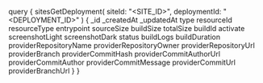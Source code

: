 query {
    sitesGetDeployment(
        siteId: "<SITE_ID>",
        deploymentId: "<DEPLOYMENT_ID>"
    ) {
        _id
        _createdAt
        _updatedAt
        type
        resourceId
        resourceType
        entrypoint
        sourceSize
        buildSize
        totalSize
        buildId
        activate
        screenshotLight
        screenshotDark
        status
        buildLogs
        buildDuration
        providerRepositoryName
        providerRepositoryOwner
        providerRepositoryUrl
        providerBranch
        providerCommitHash
        providerCommitAuthorUrl
        providerCommitAuthor
        providerCommitMessage
        providerCommitUrl
        providerBranchUrl
    }
}

